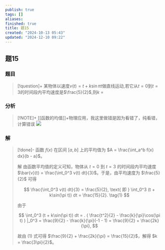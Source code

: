 ```yaml
---
publish: true
tags: []
aliases: 
finished: true
title: 题15
created: "2024-10-13 05:43"
updated: "2024-12-10 09:22"
---
```

## 题15
### 题目
> [!question]+
> 某物体以速度$v( t) = t + k\sin {\pi t}$做直线运动,若它从$t = 0$到$t = 3$的时间段内平均速度是$\frac{5}{2}$,则$k$ =
### 分析
> [!NOTE]+
> [[函数的均值]]+物理应用，我这里做错是因为看错了，纯看错，计算错误
> ![](https://img.hwenyi.live/202412101722607.webp)
### 解
> [!done]-
> 函数 $f(x)$ 在区间 $[a, b]$ 上的平均值为 $A = \frac{\int_a^b f(x) dx}{b - a}$。
> 
> 解 由函数平均值的定义可知，物体从 $t = 0$ 到 $t = 3$ 的时间段内平均速度 $\bar{v}(t) = \frac{\int_0^3 v(t) dt}{3}$。于是，由平均速度为 $\frac{5}{2}$ 可得
> 
> $$
> \frac{\int_0^3 v(t) dt}{3} = \frac{5}{2}, \text{ 即 } \int_0^3 (t + k\sin(\pi t)) dt = \frac{15}{2}. \tag{1}
> $$
> 
> 由于
> 
> $$
> \int_0^3 (t + k\sin(\pi t)) dt = . ( \frac{t^2}{2} - \frac{k}{\pi}\cos(\pi t) ) |_0^3 = \frac{9}{2} - \frac{k}{\pi}(-1 - 1) = \frac{9}{2} + \frac{2k}{\pi},
> $$
> 
> 故由 (1) 式可得 $\frac{9}{2} + \frac{2k}{\pi} = \frac{15}{2}$，解得 $k = \frac{3\pi}{2}$。